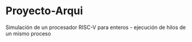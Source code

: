 # Proyecto-Arqui
Simulación de un procesador  RISC-V para enteros - ejecución de hilos de un mismo proceso

